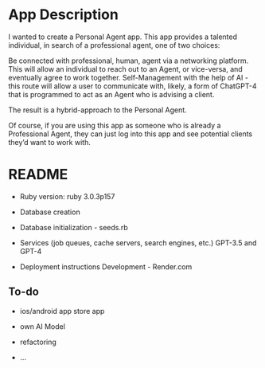 # App Description 

I wanted to create a Personal Agent app.  This app provides a talented individual, in search of a professional agent, one of two choices: 

Be connected with professional, human, agent via a networking platform.  This will allow an individual to reach out to an Agent, or vice-versa, and eventually agree to work together. 
Self-Management with the help of AI - this route will allow a user to communicate with, likely, a form of ChatGPT-4 that is programmed to act as an Agent who is advising a client. 

The result is a hybrid-approach to the Personal Agent.

Of course, if you are using this app as someone who is already a Professional Agent, they can just log into this app and see potential clients they’d want to work with. 


# README

* Ruby version: ruby 3.0.3p157

* Database creation

* Database initialization - seeds.rb

* Services (job queues, cache servers, search engines, etc.) GPT-3.5 and GPT-4

* Deployment instructions Development - Render.com

## To-do

* ios/android app store app
* own AI Model
* refactoring

* ...
